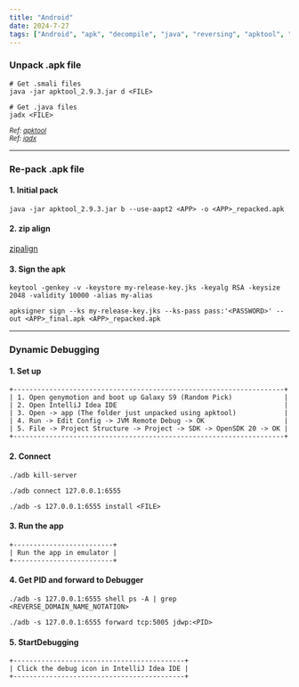 ```yaml
---
title: "Android"
date: 2024-7-27
tags: ["Android", "apk", "decompile", "java", "reversing", "apktool", "adb"]
---
```


### Unpack .apk file

```console
# Get .smali files
java -jar apktool_2.9.3.jar d <FILE>
```

```console
# Get .java files
jadx <FILE>
```

<small>*Ref: [apktool](https://apktool.org/)*</small>
<br>
<small>*Ref: [jadx](https://github.com/skylot/jadx)*</small>

---

### Re-pack .apk file

#### 1. Initial pack

```console
java -jar apktool_2.9.3.jar b --use-aapt2 <APP> -o <APP>_repacked.apk
```

#### 2. zip align

[zipalign](https://www.sisik.eu/zipalign)

#### 3. Sign the apk

```console
keytool -genkey -v -keystore my-release-key.jks -keyalg RSA -keysize 2048 -validity 10000 -alias my-alias
```

```console
apksigner sign --ks my-release-key.jks --ks-pass pass:'<PASSWORD>' --out <APP>_final.apk <APP>_repacked.apk
```

---

### Dynamic Debugging

#### 1. Set up

```console
+--------------------------------------------------------------------+
| 1. Open genymotion and boot up Galaxy S9 (Random Pick)             |
| 2. Open IntelliJ Idea IDE                                          |
| 3. Open -> app (The folder just unpacked using apktool)            |
| 4. Run -> Edit Config -> JVM Remote Debug -> OK                    |
| 5. File -> Project Structure -> Project -> SDK -> OpenSDK 20 -> OK |
+--------------------------------------------------------------------+
```

#### 2. Connect

```console
./adb kill-server
```

```console
./adb connect 127.0.0.1:6555
```

```console
./adb -s 127.0.0.1:6555 install <FILE>
```

#### 3. Run the app

```console
+-------------------------+
| Run the app in emulator |
+-------------------------+
```

#### 4. Get PID and forward to Debugger

```console
./adb -s 127.0.0.1:6555 shell ps -A | grep <REVERSE_DOMAIN_NAME_NOTATION>
```

```console
./adb -s 127.0.0.1:6555 forward tcp:5005 jdwp:<PID>
```

#### 5. StartDebugging

```console
+-------------------------------------------+
| Click the debug icon in IntelliJ Idea IDE |
+-------------------------------------------+
```
